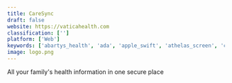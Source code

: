 ```yaml
---
title: CareSync
draft: false 
website: https://vaticahealth.com
classification: ['']
platform: ['Web']
keywords: ['abartys_health', 'ada', 'apple_swift', 'athelas_screen', 'carepassport', 'carefolk_family', 'collectly', 'drift', 'fitmeal', 'google_fit_sdk', 'haskell', 'java', 'mendel_health', 'orderly_health', 'picnic_health', 'python', 'scala_lang', 'seeqor', 'spok', 'vgs_collect.js', 'zendesk_chat']
image: logo.png
---
```

All your family's health information in one secure place